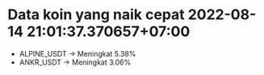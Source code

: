 # Data koin yang naik cepat 2022-08-14 21:01:37.370657+07:00

* ALPINE_USDT -> Meningkat 5.38%
* ANKR_USDT -> Meningkat 3.06%
